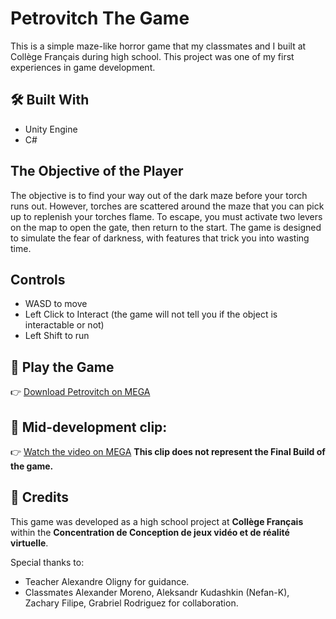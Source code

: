 # Petrovitch The Game
This is a simple maze-like horror game that my classmates and I built at Collège Français during high school.
This project was one of my first experiences in game development.

## 🛠️ Built With
- Unity Engine
- C#

## The Objective of the Player
The objective is to find your way out of the dark maze before your torch runs out. However, torches are scattered around the maze that you can pick up to replenish your torches flame. To escape, you must activate two levers on the map to open the gate, then return to the start. The game is designed to simulate the fear of darkness, with features that trick you into wasting time.

## Controls
- WASD to move
- Left Click to Interact (the game will not tell you if the object is interactable or not)
- Left Shift to run

## 🚀 Play the Game
👉 [Download Petrovitch on MEGA](https://mega.nz/file/HgwUgZiT#IS-x1hlLXuryyF4U4I9FcpR4BfXEq_6HbtSmtJVuNqc)

## 📸 Mid-development clip:
👉 [Watch the video on MEGA](https://mega.nz/file/qgRWzRCT#9pbyJM8Rf4PWoEIXFKJLtyoUPhrEkAGH3dAekdVmkak) **This clip does not represent the Final Build of the game.**

## 🙏 Credits
This game was developed as a high school project at **Collège Français** within the **Concentration de Conception de jeux vidéo et de réalité virtuelle**.

Special thanks to:
- Teacher Alexandre Oligny for guidance.
- Classmates Alexander Moreno, Aleksandr Kudashkin (Nefan-K), Zachary Filipe, Grabriel Rodriguez for collaboration.
